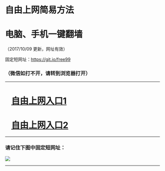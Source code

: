 ﻿# 自由上网简易方法

# 电脑、手机一键翻墙

（2017/10/09 更新，网址有效）

固定短网址：https://git.io/free99

### （微信如打不开，请转到浏览器打开）


***





# &nbsp;&nbsp; <a href="http://ft1169524087.fwq-tz-1001.info/fwqtz01.html?t=100900130702 " target="_blank">自由上网入口1</a>
# &nbsp;&nbsp; <a href="http://ft1615313624.fwq-tz-1002.info/fwqtz02.html?t=10090016799 " target="_blank">自由上网入口2</a>
***

### 请记住下图中固定短网址：

<img src="https://s3-us-west-2.amazonaws.com/fwq-1001/yjfq-20170905okok.png" /> 


***

